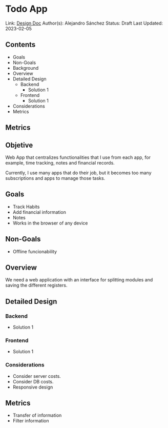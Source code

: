 # Todo App
Link: [Design Doc]()
Author(s): Alejandro Sánchez
Status: Draft
Last Updated: 2023-02-05

## Contents
* Goals
* Non-Goals
* Background
* Overview
* Detailed Design
  * Backend
    * Solution 1
  * Frontend
    * Solution 1
* Considerations
* Metrics

## Metrics

## Objetive
Web App that centralizes functionalities that I use from each app, for example, time tracking, notes and financial records.

Currently, I use many apps that do their job, but it becomes too many subscriptions and apps to manage those tasks.

## Goals
* Track Habits
* Add financial information
* Notes
* Works in the browser of any device

## Non-Goals
* Offline funcionability

## Overview
We need a web application with an interface for splitting modules and saving the different registers.


## Detailed Design

### Backend
* Solution 1

### Frontend
* Solution 1

### Considerations
* Consider server costs.
* Consider DB costs.
* Responsive design
  
## Metrics
* Transfer of information
* Filter information